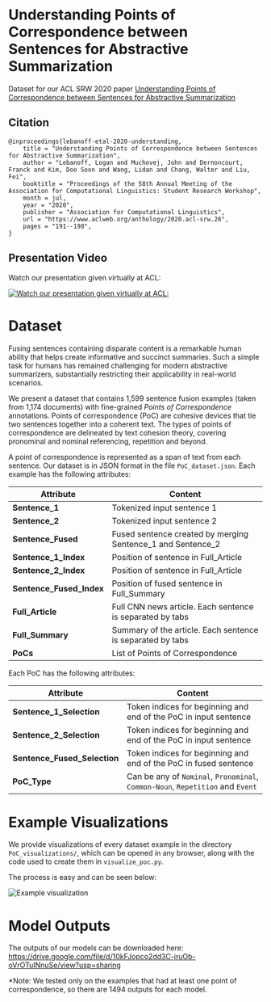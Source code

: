 # Understanding Points of Correspondence between Sentences for Abstractive Summarization
Dataset for our ACL SRW 2020 paper [Understanding Points of Correspondence between Sentences for Abstractive Summarization](https://www.aclweb.org/anthology/2020.acl-srw.26.pdf)

## Citation
```
@inproceedings{lebanoff-etal-2020-understanding,
    title = "Understanding Points of Correspondence between Sentences for Abstractive Summarization",
    author = "Lebanoff, Logan and Muchovej, John and Dernoncourt, Franck and Kim, Doo Soon and Wang, Lidan and Chang, Walter and Liu, Fei",
    booktitle = "Proceedings of the 58th Annual Meeting of the Association for Computational Linguistics: Student Research Workshop",
    month = jul,
    year = "2020",
    publisher = "Association for Computational Linguistics",
    url = "https://www.aclweb.org/anthology/2020.acl-srw.26",
    pages = "191--198",
}
```

## Presentation Video
Watch our presentation given virtually at ACL:

[![Watch our presentation given virtually at ACL:](https://www.cs.ucf.edu/~feiliu/img/presentation_poc.png)](https://slideslive.com/38928667/understanding-points-of-correspondence-between-sentences-for-abstractive-summarization)

# Dataset
Fusing sentences containing disparate content is a remarkable human ability that helps create informative and succinct summaries. Such a simple task for humans has remained challenging for modern abstractive summarizers, substantially restricting their applicability in real-world scenarios. 

We present a dataset that contains 1,599 sentence fusion examples (taken from 1,174 documents) with fine-grained *Points of Correspondence* annotations. Points of correspondence (PoC) are cohesive devices that tie two sentences together into a coherent text. The types of points of correspondence are delineated by text cohesion theory, covering pronominal and nominal referencing, repetition and beyond. 

A point of correspondence is represented as a span of text from each sentence. Our dataset is in JSON format in the file `PoC_dataset.json`. 
Each example has the following attributes:

| Attribute | Content |
| --- | --- | 
| **Sentence_1** | Tokenized input sentence 1 |
| **Sentence_2** | Tokenized input sentence 2 |
| **Sentence_Fused** | Fused sentence created by merging Sentence_1 and Sentence_2 |
| **Sentence_1_Index** | Position of sentence in Full_Article |
| **Sentence_2_Index** | Position of sentence in Full_Article |
| **Sentence_Fused_Index** | Position of fused sentence in Full_Summary |
| **Full_Article** | Full CNN news article. Each sentence is separated by tabs |
| **Full_Summary** | Summary of the article. Each sentence is  separated by tabs |
| **PoCs** | List of Points of Correspondence |

Each PoC has the following attributes:

| Attribute | Content |
| --- | --- | 
| **Sentence_1_Selection** | Token indices for beginning and end of the PoC in input sentence |
| **Sentence_2_Selection** | Token indices for beginning and end of the PoC in input sentence |
| **Sentence_Fused_Selection** | Token indices for beginning and end of the PoC in fused sentence |
| **PoC_Type** | Can be any of `Nominal`, `Pronominal`, `Common-Noun`, `Repetition` and `Event` |

# Example Visualizations
We provide visualizations of every dataset example in the directory `PoC_visualizations/`, which can be opened in any browser, along with the code used to create them in `visualize_poc.py`.

The process is easy and can be seen below:

![Example visualization](points_of_correspondence.gif)

# Model Outputs
The outputs of our models can be downloaded here:
https://drive.google.com/file/d/10kFJopco2dd3C-jruOb-oVrOTuINnuSe/view?usp=sharing

*Note: We tested only on the examples that had at least one point of correspondence, so there are 1494 outputs for each model.
